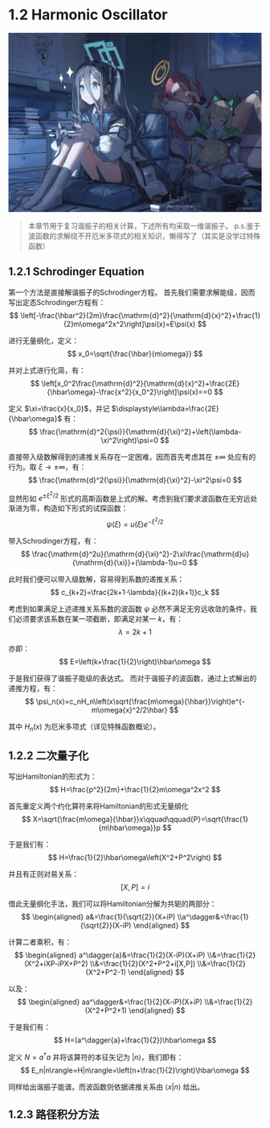 # 1.2 Harmonic Oscillator

![233](./Images/2.png)

> 本章节用于复习谐振子的相关计算，下述所有均采取一维谐振子。
> p.s.鉴于波函数的求解绕不开厄米多项式的相关知识，懒得写了（其实是没学过特殊函数）

## 1.2.1 Schrodinger Equation

第一个方法是直接解谐振子的Schrodinger方程。
首先我们需要求解能级，因而写出定态Schrodinger方程有：
    $$
        \left[-\frac{\hbar^2}{2m}\frac{\mathrm{d}^2}{\mathrm{d}{x}^2}+\frac{1}{2}m\omega^2x^2\right]\psi(x)=E\psi(x)
    $$

进行无量纲化，定义：
    $$
        x_0=\sqrt{\frac{\hbar}{m\omega}}
    $$

并对上式进行化简，有：
    $$
        \left[x_0^2\frac{\mathrm{d}^2}{\mathrm{d}{x}^2}+\frac{2E}{\hbar\omega}-\frac{x^2}{x_0^2}\right]\psi(x)==0
    $$

定义 $\xi=\frac{x}{x_0}$，并记 $\displaystyle\lambda=\frac{2E}{\hbar\omega}$ 有：
    $$
        \frac{\mathrm{d}^2{\psi}}{\mathrm{d}{\xi}^2}+\left(\lambda-\xi^2\right)\psi=0
    $$

直接带入级数解得到的递推关系存在一定困难，因而首先考虑其在 $±\infty$ 处应有的行为。取 $\xi\rightarrow±\infty$，有：
    $$
        \frac{\mathrm{d}^2{\psi}}{\mathrm{d}{\xi}^2}-\xi^2\psi=0
    $$

显然形如 $\displaystyle{e^{±\xi^2/2}}$ 形式的高斯函数是上式的解。考虑到我们要求波函数在无穷远处渐进为零，构造如下形式的试探函数：
    $$
        \psi(\xi)=u(\xi)e^{-\xi^2/2}
    $$

带入Schrodinger方程，有：
    $$
        \frac{\mathrm{d}^2u}{\mathrm{d}{\xi}^2}-2\xi\frac{\mathrm{d}u}{\mathrm{d}{\xi}}+(\lambda-1)u=0
    $$

此时我们便可以带入级数解，容易得到系数的递推关系：
    $$
        c_{k+2}=\frac{2k+1-\lambda}{(k+2)(k+1)}c_k
    $$

考虑到如果满足上述递推关系系数的波函数 $\psi$ 必然不满足无穷远收敛的条件，我们必须要求该系数在某一项截断，即满足对某一 $k$，有：
    $$
        \lambda=2k+1
    $$

亦即：
    $$
        E=\left(k+\frac{1}{2}\right)\hbar\omega
    $$

于是我们获得了谐振子能级的表达式。
而对于谐振子的波函数，通过上式解出的递推方程，有：
    $$
        \psi_n(x)=c_nH_n\left(x\sqrt{\frac{m\omega}{\hbar}}\right)e^{-m\omega{x}^2/2\hbar}
    $$

其中 $H_n(x)$ 为厄米多项式（详见特殊函数概论）。

## 1.2.2 二次量子化

写出Hamiltonian的形式为：
    $$
        H=\frac{p^2}{2m}+\frac{1}{2}m\omega^2x^2
    $$

首先重定义两个约化算符来将Hamiltonian的形式无量纲化
    $$
        X=\sqrt{\frac{m\omega}{\hbar}}x\qquad\qquad{P}=\sqrt{\frac{1}{m\hbar\omega}}p
    $$

于是我们有：
    $$
        H=\frac{1}{2}\hbar\omega\left(X^2+P^2\right)
    $$

并且有正则对易关系：
    $$
        [X,P]=i
    $$

借此无量纲化手法，我们可以将Hamiltonian分解为共轭的两部分：
    $$
    \begin{aligned}
        a&=\frac{1}{\sqrt{2}}(X+iP)
        \\a^\dagger&=\frac{1}{\sqrt{2}}(X-iP)
    \end{aligned}
    $$

计算二者乘积，有：
    $$
    \begin{aligned}
        a^\dagger{a}&=\frac{1}{2}(X-iP)(X+iP)
        \\&=\frac{1}{2}(X^2+iXP-iPX+P^2)
        \\&=\frac{1}{2}(X^2+P^2+i[X,P])
        \\&=\frac{1}{2}(X^2+P^2-1)
    \end{aligned}
    $$

以及：
    $$
    \begin{aligned}
        aa^\dagger&=\frac{1}{2}(X-iP)(X+iP)
        \\&=\frac{1}{2}(X^2+P^2+1)
    \end{aligned}
    $$

于是我们有：
    $$
        H=(a^\dagger{a}+\frac{1}{2})\hbar\omega
    $$

定义 $N=a^\dagger{a}$ 并将该算符的本征矢记为 $|n\rangle$，我们即有：
    $$
        E_n|n\rangle=H|n\rangle=\left(n+\frac{1}{2}\right)\hbar\omega
    $$

同样给出谐振子能谱。而波函数则依据递推关系由 $\langle{x}|{n}\rangle$ 给出。

## 1.2.3 路径积分方法

